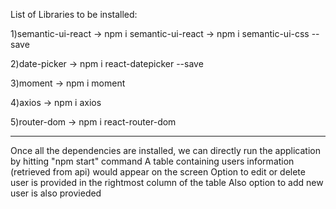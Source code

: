 
List of Libraries to be installed: 

1)semantic-ui-react 
	-> npm i semantic-ui-react
	-> npm i semantic-ui-css --save

2)date-picker 
	-> npm i react-datepicker --save

3)moment
	-> npm i moment

4)axios
	-> npm i axios

5)router-dom
	-> npm i react-router-dom

------------------------------------------------------------------------------------------------------

Once all the dependencies are installed, we can directly run the application by hitting "npm start" command
A table containing users information (retrieved from api) would appear on the screen
Option to edit or delete user is provided in the rightmost column of the table
Also option to add new user is also provieded